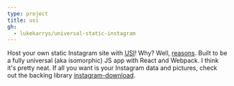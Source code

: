 ```yaml
---
type: project
title: usi
gh:
  - lukekarrys/universal-static-instagram
---
```


Host your own static Instagram site with [USI](https://github.com/lukekarrys/universal-static-instagram)! Why? Well, [reasons](https://github.com/lukekarrys/universal-static-instagram#what-is-this). Built to be a fully universal (aka isomorphic) JS app with React and Webpack. I think it's pretty neat. If all you want is your Instagram data and pictures, check out the backing library [instagram-download](#instagram-download).
